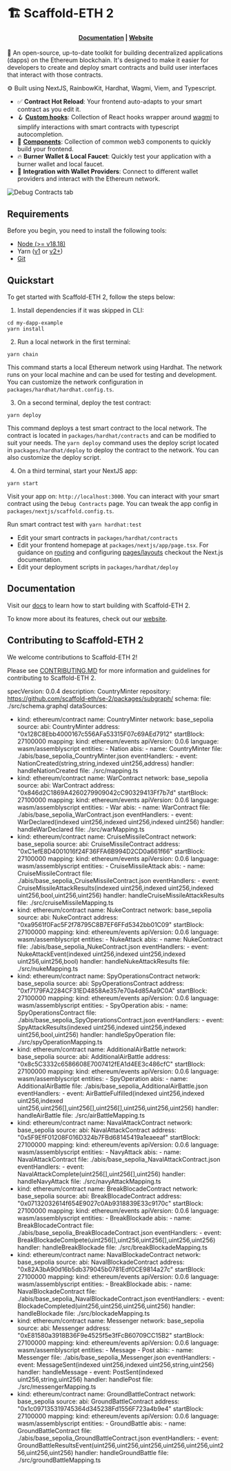# 🏗 Scaffold-ETH 2

<h4 align="center">
  <a href="https://docs.scaffoldeth.io">Documentation</a> |
  <a href="https://scaffoldeth.io">Website</a>
</h4>

🧪 An open-source, up-to-date toolkit for building decentralized applications (dapps) on the Ethereum blockchain. It's designed to make it easier for developers to create and deploy smart contracts and build user interfaces that interact with those contracts.

⚙️ Built using NextJS, RainbowKit, Hardhat, Wagmi, Viem, and Typescript.

- ✅ **Contract Hot Reload**: Your frontend auto-adapts to your smart contract as you edit it.
- 🪝 **[Custom hooks](https://docs.scaffoldeth.io/hooks/)**: Collection of React hooks wrapper around [wagmi](https://wagmi.sh/) to simplify interactions with smart contracts with typescript autocompletion.
- 🧱 [**Components**](https://docs.scaffoldeth.io/components/): Collection of common web3 components to quickly build your frontend.
- 🔥 **Burner Wallet & Local Faucet**: Quickly test your application with a burner wallet and local faucet.
- 🔐 **Integration with Wallet Providers**: Connect to different wallet providers and interact with the Ethereum network.

![Debug Contracts tab](https://github.com/scaffold-eth/scaffold-eth-2/assets/55535804/b237af0c-5027-4849-a5c1-2e31495cccb1)

## Requirements

Before you begin, you need to install the following tools:

- [Node (>= v18.18)](https://nodejs.org/en/download/)
- Yarn ([v1](https://classic.yarnpkg.com/en/docs/install/) or [v2+](https://yarnpkg.com/getting-started/install))
- [Git](https://git-scm.com/downloads)

## Quickstart

To get started with Scaffold-ETH 2, follow the steps below:

1. Install dependencies if it was skipped in CLI:

```
cd my-dapp-example
yarn install
```

2. Run a local network in the first terminal:

```
yarn chain
```

This command starts a local Ethereum network using Hardhat. The network runs on your local machine and can be used for testing and development. You can customize the network configuration in `packages/hardhat/hardhat.config.ts`.

3. On a second terminal, deploy the test contract:

```
yarn deploy
```

This command deploys a test smart contract to the local network. The contract is located in `packages/hardhat/contracts` and can be modified to suit your needs. The `yarn deploy` command uses the deploy script located in `packages/hardhat/deploy` to deploy the contract to the network. You can also customize the deploy script.

4. On a third terminal, start your NextJS app:

```
yarn start
```

Visit your app on: `http://localhost:3000`. You can interact with your smart contract using the `Debug Contracts` page. You can tweak the app config in `packages/nextjs/scaffold.config.ts`.

Run smart contract test with `yarn hardhat:test`

- Edit your smart contracts in `packages/hardhat/contracts`
- Edit your frontend homepage at `packages/nextjs/app/page.tsx`. For guidance on [routing](https://nextjs.org/docs/app/building-your-application/routing/defining-routes) and configuring [pages/layouts](https://nextjs.org/docs/app/building-your-application/routing/pages-and-layouts) checkout the Next.js documentation.
- Edit your deployment scripts in `packages/hardhat/deploy`


## Documentation

Visit our [docs](https://docs.scaffoldeth.io) to learn how to start building with Scaffold-ETH 2.

To know more about its features, check out our [website](https://scaffoldeth.io).

## Contributing to Scaffold-ETH 2

We welcome contributions to Scaffold-ETH 2!

Please see [CONTRIBUTING.MD](https://github.com/scaffold-eth/scaffold-eth-2/blob/main/CONTRIBUTING.md) for more information and guidelines for contributing to Scaffold-ETH 2.




specVersion: 0.0.4
description: CountryMinter
repository: https://github.com/scaffold-eth/se-2/packages/subgraph/
schema:
  file: ./src/schema.graphql
dataSources:
  - kind: ethereum/contract
    name: CountryMinter
    network: base_sepolia
    source:
      abi: CountryMinter
      address: "0x128C8Ebb4000167c556AFa53315F07c69AEd7912"
      startBlock: 27100000
    mapping:
      kind: ethereum/events
      apiVersion: 0.0.6
      language: wasm/assemblyscript
      entities:
        - Nation
      abis:
        - name: CountryMinter
          file: ./abis/base_sepolia_CountryMinter.json
      eventHandlers:
        - event: NationCreated(string,string,indexed uint256,address)
          handler: handleNationCreated
      file: ./src/mapping.ts
  - kind: ethereum/contract
    name: WarContract
    network: base_sepolia
    source:
      abi: WarContract
      address: "0x846d2C1869A4260279909042cC90329413Ff7b7d"
      startBlock: 27100000
    mapping:
      kind: ethereum/events
      apiVersion: 0.0.6
      language: wasm/assemblyscript
      entities:
        - War
      abis:
        - name: WarContract
          file: ./abis/base_sepolia_WarContract.json
      eventHandlers:
        - event: WarDeclared(indexed uint256,indexed uint256,indexed uint256)
          handler: handleWarDeclared
      file: ./src/warMapping.ts
  - kind: ethereum/contract
    name: CruiseMissileContract
    network: base_sepolia
    source:
      abi: CruiseMissileContract
      address: "0xC1efE8D4001016f24F36FFA6B994D2CD0a661f66"
      startBlock: 27100000
    mapping:
      kind: ethereum/events
      apiVersion: 0.0.6
      language: wasm/assemblyscript
      entities:
        - CruiseMissileAttack
      abis:
        - name: CruiseMissileContract
          file: ./abis/base_sepolia_CruiseMissileContract.json
      eventHandlers:
        - event: CruiseMissileAttackResults(indexed uint256,indexed uint256,indexed
            uint256,bool,uint256,uint256)
          handler: handleCruiseMissileAttackResults
      file: ./src/cruiseMissileMapping.ts
  - kind: ethereum/contract
    name: NukeContract
    network: base_sepolia
    source:
      abi: NukeContract
      address: "0xa9561f0Fac5F2f78795C8B7EF6FFd5342bb01C09"
      startBlock: 27100000
    mapping:
      kind: ethereum/events
      apiVersion: 0.0.6
      language: wasm/assemblyscript
      entities:
        - NukeAttack
      abis:
        - name: NukeContract
          file: ./abis/base_sepolia_NukeContract.json
      eventHandlers:
        - event: NukeAttackEvent(indexed uint256,indexed uint256,indexed
            uint256,uint256,bool)
          handler: handleNukeAttackResults
      file: ./src/nukeMapping.ts
  - kind: ethereum/contract
    name: SpyOperationsContract
    network: base_sepolia
    source:
      abi: SpyOperationsContract
      address: "0xf7179FA2284CF31ED4858Ae357e70a4d85Aa9C0A"
      startBlock: 27100000
    mapping:
      kind: ethereum/events
      apiVersion: 0.0.6
      language: wasm/assemblyscript
      entities:
        - SpyOperation
      abis:
        - name: SpyOperationsContract
          file: ./abis/base_sepolia_SpyOperationsContract.json
      eventHandlers:
        - event: SpyAttackResults(indexed uint256,indexed uint256,indexed
            uint256,bool,uint256)
          handler: handleSpyOperation
      file: ./src/spyOperationMapping.ts
  - kind: ethereum/contract
    name: AdditionalAirBattle
    network: base_sepolia
    source:
      abi: AdditionalAirBattle
      address: "0x8c5C3332c6586608E7007412fEA1d4EE3c486cfC"
      startBlock: 27100000
    mapping:
      kind: ethereum/events
      apiVersion: 0.0.6
      language: wasm/assemblyscript
      entities:
        - SpyOperation
      abis:
        - name: AdditionalAirBattle
          file: ./abis/base_sepolia_AdditionalAirBattle.json
      eventHandlers:
        - event: AirBattleFulfilled(indexed uint256,indexed uint256,indexed
            uint256,uint256[],uint256[],uint256[],uint256,uint256,uint256)
          handler: handleAirBattle
      file: ./src/airBattleMapping.ts
  - kind: ethereum/contract
    name: NavalAttackContract
    network: base_sepolia
    source:
      abi: NavalAttackContract
      address: "0x5F9EfF01208F016D324b7FBd68145419a1eaeeaf"
      startBlock: 27100000
    mapping:
      kind: ethereum/events
      apiVersion: 0.0.6
      language: wasm/assemblyscript
      entities:
        - NavyAttack
      abis:
        - name: NavalAttackContract
          file: ./abis/base_sepolia_NavalAttackContract.json
      eventHandlers:
        - event: NavalAttackComplete(uint256[],uint256[],uint256)
          handler: handleNavyAttack
      file: ./src/navyAttackMapping.ts
  - kind: ethereum/contract
    name: BreakBlocadeContract
    network: base_sepolia
    source:
      abi: BreakBlocadeContract
      address: "0x07132032614f654E9027c0Ab9318839E33c9170c"
      startBlock: 27100000
    mapping:
      kind: ethereum/events
      apiVersion: 0.0.6
      language: wasm/assemblyscript
      entities:
        - BreakBlockade
      abis:
        - name: BreakBlocadeContract
          file: ./abis/base_sepolia_BreakBlocadeContract.json
      eventHandlers:
        - event: BreakBlockadeComlpete(uint256[],uint256,uint256[],uint256,uint256)
          handler: handleBreakBlockade
      file: ./src/breakBlockadeMapping.ts
  - kind: ethereum/contract
    name: NavalBlockadeContract
    network: base_sepolia
    source:
      abi: NavalBlockadeContract
      address: "0x82A3bA90d16b5db379045b0781Edf0CE9814a27c"
      startBlock: 27100000
    mapping:
      kind: ethereum/events
      apiVersion: 0.0.6
      language: wasm/assemblyscript
      entities:
        - BreakBlockade
      abis:
        - name: NavalBlockadeContract
          file: ./abis/base_sepolia_NavalBlockadeContract.json
      eventHandlers:
        - event: BlockadeCompleted(uint256,uint256,uint256,uint256)
          handler: handleBlockade
      file: ./src/blockadeMapping.ts
  - kind: ethereum/contract
    name: Messenger
    network: base_sepolia
    source:
      abi: Messenger
      address: "0xE81580a3918B36F9e4525f5e3fFcB60709CC15B2"
      startBlock: 27100000
    mapping:
      kind: ethereum/events
      apiVersion: 0.0.6
      language: wasm/assemblyscript
      entities:
        - Message
        - Post
      abis:
        - name: Messenger
          file: ./abis/base_sepolia_Messenger.json
      eventHandlers:
        - event: MessageSent(indexed uint256,indexed uint256,string,uint256)
          handler: handleMessage
        - event: PostSent(indexed uint256,string,uint256)
          handler: handlePost
      file: ./src/messengerMapping.ts
  - kind: ethereum/contract
    name: GroundBattleContract
    network: base_sepolia
    source:
      abi: GroundBattleContract
      address: "0x1c097135319745364d345238Fd1556F723a4b9e4"
      startBlock: 27100000
    mapping:
      kind: ethereum/events
      apiVersion: 0.0.6
      language: wasm/assemblyscript
      entities:
        - GroundBattle
      abis:
        - name: GroundBattleContract
          file: ./abis/base_sepolia_GroundBattleContract.json
      eventHandlers:
        - event: GroundBattleResultsEvent(uint256,uint256,uint256,uint256,uint256,uint256,uint256,uint256)
          handler: handleGroundBattle
      file: ./src/groundBattleMapping.ts